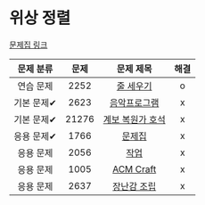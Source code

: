# 위상 정렬

[문제집 링크](https://www.acmicpc.net/workbook/view/9738)

| 문제 분류 | 문제 | 문제 제목 | 해결 |
| :--: | :--: | :--: | :--: |
| 연습 문제 | 2252 | [줄 세우기](https://www.acmicpc.net/problem/2252) | o |
| 기본 문제✔ | 2623 | [음악프로그램](https://www.acmicpc.net/problem/2623) | x |
| 기본 문제✔ | 21276 | [계보 복원가 호석](https://www.acmicpc.net/problem/21276) | x |
| 응용 문제✔ | 1766 | [문제집](https://www.acmicpc.net/problem/1766) | x |
| 응용 문제 | 2056 | [작업](https://www.acmicpc.net/problem/2056) | x |
| 응용 문제 | 1005 | [ACM Craft](https://www.acmicpc.net/problem/1005) | x |
| 응용 문제 | 2637 | [장난감 조립](https://www.acmicpc.net/problem/2637) | x |
